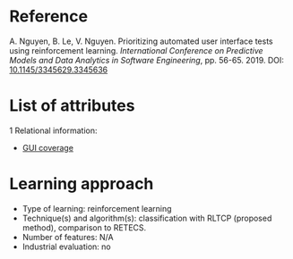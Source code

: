 # Reference

A. Nguyen, B. Le, V. Nguyen. Prioritizing automated user interface tests using reinforcement learning. *International Conference on Predictive Models and Data Analytics in Software Engineering*, pp. 56-65. 2019. DOI: [10.1145/3345629.3345636](https://www.doi.org/10.1145/3345629.3345636)

# List of attributes

1 Relational information:
* [GUI coverage](../../attributes/relational/test-case/coverage/gui-coverage.md)

# Learning approach

* Type of learning: reinforcement learning
* Technique(s) and algorithm(s): classification with RLTCP (proposed method), comparison to RETECS.
* Number of features: N/A
* Industrial evaluation: no